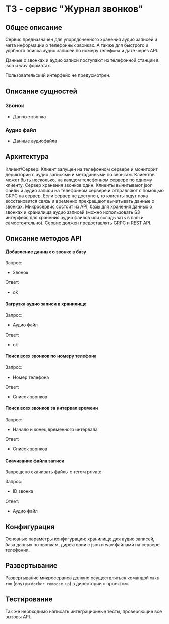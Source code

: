 # ТЗ - сервис "Журнал звонков"

## Общее описание
Сервис предназначен для упорядоченного хранения аудио записей и мета информации о телефонных звонках.
А также для быстрого и удобного поиска аудио записей по номеру телефона и дате через API. 

Данные о звонках и аудио записи поступают из телефонной станции в json и wav форматах.

Пользовательский интерфейс не предусмотрен.

## Описание сущностей
### Звонок
* Данные звонка

### Аудио файл
* Данные аудиофайла


## Архитектура
Клиент/Сервер.
Клиент запущен на телефонном сервере и мониторит дериктории с аудио записями и метаданными по звонкам.
Клиентов может быть несколько, на каждом телефонном сервере по одному клиенту.
Сервер хранения звонков один. Клиенты вычитывают json файлы и аудио записи на телефонном сервере и отправляют
с помощью GRPC на сервер. Если сервер не доступен, то клиенты ждут пока восстановится связь и временно
прекращают вычитывать данные о звонках.
Микросервис состоит из API, базы для хранения данных о звонках и хранилища аудио записей
(можно использовать S3 интерфейс для хранения аудио файлов или складывать в папки самостоятельно).
Сервис должен предоставлять GRPC и REST API.

## Описание методов API

#### Добавление данных о звонке в базу
Запрос:
* Звонок

Ответ:
* ok

#### Загрузка аудио записи в хранилище
Запрос:
* Аудио файл

Ответ:
* ok

#### Поиск всех звонков по номеру телефона
Запрос:
* Номер телефона

Ответ:
* Список звонков

#### Поиск всех звонков за интервал времени
Запрос:
* Начало и конец временного интервала

Ответ:
* Список звонков

#### Скачивание файла записи
Запрещено скачивать файлы с тегом private

Запрос:
* ID звонка

Ответ:
* Аудио файл


## Конфигурация
Основные параметры конфигурации: хранилище для аудио записей, база данных по звонкам,
директории с json и wav файлами на сервере телефонии.

## Развертывание
Развертывание микросервиса должно осуществляться командой `make run` (внутри `docker compose up`)
в директории с проектом.

## Тестирование
Так же необходимо написать интеграционные тесты, проверяющие все вызовы API.
